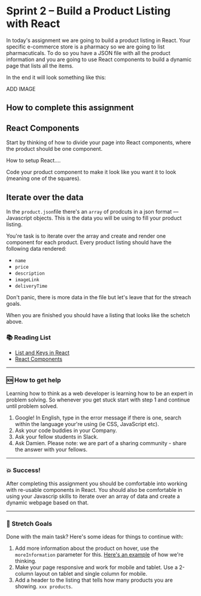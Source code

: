 # Sprint 2 – Build a Product Listing with React

In today's assignment we are going to build a product listing in React. Your specific e-commerce store is a pharmacy so we are going to list pharmacuticals. To do so you have a JSON file with all the product information and you are going to use React components to build a dynamic page that lists all the items. 

In the end it will look something like this: 

ADD IMAGE

## How to complete this assignment


## React Components

Start by thinking of how to divide your page into React components, where the product should be one component. 

How to setup React.... 

Code your product component to make it look like you want it to look (meaning one of the squares). 

## Iterate over the data

In the `product.json`file there's an `array` of prodcuts in a json format –– Javascript objects. This is the data you will be using to fill your product listing. 

You're task is to iterate over the array and create and render one component for each product. Every product listing should have the following data rendered: 

* `name`
* `price`
* `description`
* `imageLink`
* `deliveryTime`

Don't panic, there is more data in the file but let's leave that for the streach goals. 

When you are finished you should have a listing that looks like the schetch above. 

### :books: Reading List

* [List and Keys in React](https://reactjs.org/docs/lists-and-keys.html)
* [React Components](https://reactjs.org/docs/react-component.html)

---

### :sos: How to get help
Learning how to think as a web developer is learning how to be an expert in problem solving. So whenever you get stuck start with step 1 and continue until problem solved.

1. Google! In English, type in the error message if there is one, search within the language your're using (ie CSS, JavaScript etc).
2. Ask your code buddies in your Company.
3. Ask your fellow students in Slack.
4. Ask Damien. Please note: we are part of a sharing community - share the answer with your fellows.

---

### :boom: Success!

After completing this assignment you should be comfortable into working with re-usable components in React. You should also be comfortable in using your Javascrip skills to iterate over an array of data and create a dynamic webpage based on that. 

---

### :runner: Stretch Goals

Done with the main task? Here's some ideas for things to continue with:

1. Add more information about the product on hover, use the `moreInformation` parameter for this. [Here's an example](https://www.apoteket.se/kategori/erbjudanden/) of how we're thinking. 
1. Make your page responsive and work for mobile and tablet. Use a 2-column layout on tablet and single column for mobile. 
1. Add a header to the listing that tells how many products you are showing. `xxx products`. 
